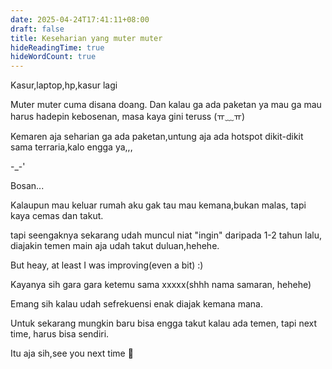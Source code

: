 ```yaml
---
date: 2025-04-24T17:41:11+08:00
draft: false
title: Keseharian yang muter muter
hideReadingTime: true
hideWordCount: true
---
```


Kasur,laptop,hp,kasur lagi

Muter muter cuma disana doang. Dan kalau ga ada paketan ya mau ga mau harus hadepin kebosenan, masa kaya gini teruss (ㅠ﹏ㅠ)

Kemaren aja seharian ga ada paketan,untung aja ada hotspot dikit-dikit sama terraria,kalo engga ya,,,

-_-'

Bosan...

Kalaupun mau keluar rumah aku gak tau mau kemana,bukan malas, tapi kaya cemas dan takut.

tapi seengaknya sekarang udah muncul niat "ingin" daripada 1-2 tahun lalu, diajakin temen main aja udah takut duluan,hehehe.

But heay, at least I was improving(even a bit) :)

Kayanya sih gara gara ketemu sama xxxxx(shhh nama samaran, hehehe)

Emang sih kalau udah sefrekuensi enak diajak kemana mana.

Untuk sekarang mungkin baru bisa engga takut kalau ada temen, tapi next time, harus bisa sendiri.

Itu aja sih,see you next time 👋
